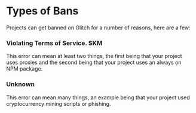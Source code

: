 # Types of Bans

Projects can get banned on Glitch for a number of reasons, here are a few:


### Violating Terms of Service. SKM

This error can mean at least two things, the first being that your project uses proxies and the second being that your project uses an always on NPM package.


### Unknown

This error can mean many things, an example being that your project used cryptocurrency mining scripts or phishing.

### 